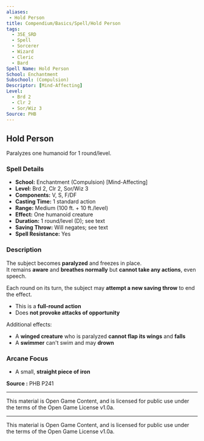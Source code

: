 ```yaml
---
aliases:
 - Hold Person
title: Compendium/Basics/Spell/Hold Person
tags:  
  - 35E_SRD  
  - Spell  
  - Sorcerer  
  - Wizard  
  - Cleric  
  - Bard  
Spell Name: Hold Person
School: Enchantment
Subschool: (Compulsion)
Descriptor: [Mind-Affecting]
Level:  
  - Brd 2  
  - Clr 2  
  - Sor/Wiz 3  
Source: PHB
---
```


## Hold Person

Paralyzes one humanoid for 1 round/level.

### Spell Details

- **School:** Enchantment (Compulsion) [Mind-Affecting]  
- **Level:** Brd 2, Clr 2, Sor/Wiz 3  
- **Components:** V, S, F/DF  
- **Casting Time:** 1 standard action  
- **Range:** Medium (100 ft. + 10 ft./level)  
- **Effect:** One humanoid creature  
- **Duration:** 1 round/level (D); see text  
- **Saving Throw:** Will negates; see text  
- **Spell Resistance:** Yes  

### Description

The subject becomes **paralyzed** and freezes in place.  
It remains **aware** and **breathes normally** but **cannot take any actions**, even speech.

Each round on its turn, the subject may **attempt a new saving throw** to end the effect.  
- This is a **full-round action**  
- Does **not provoke attacks of opportunity**

Additional effects:
- A **winged creature** who is paralyzed **cannot flap its wings** and **falls**
- A **swimmer** can't swim and may **drown**

### Arcane Focus

- A small, **straight piece of iron**


**Source :** PHB P241

---

This material is Open Game Content, and is licensed for public use under  
the terms of the Open Game License v1.0a.

---

This material is Open Game Content, and is licensed for public use under the terms of the Open Game License v1.0a.
